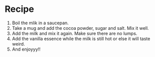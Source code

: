 # Recipe

1. Boil the mlik in a saucepan.
2. Take a mug and add the cocoa powder, sugar and salt. Mix it well.
3. Add the milk and mix it again. Make sure there are no lumps.
4. Add the vanilla essence while the milk is still hot or else it will taste weird.
5. And enjoyyy!!